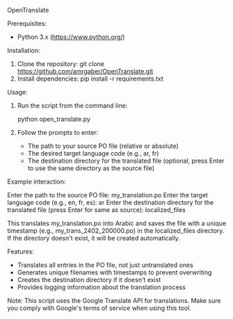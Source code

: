 OpenTranslate

Prerequisites:

- Python 3.x (https://www.python.org/)

Installation:

1. Clone the repository: git clone https://github.com/amrgaber/OpenTranslate.git
2. Install dependencies: pip install -r requirements.txt

Usage:

1. Run the script from the command line:

   python open_translate.py
2. Follow the prompts to enter:

   - The path to your source PO file (relative or absolute)
   - The desired target language code (e.g., ar, fr)
   - The destination directory for the translated file (optional, press Enter to use the same directory as the source file)

Example interaction:

Enter the path to the source PO file: my_translation.po
Enter the target language code (e.g., en, fr, es): ar
Enter the destination directory for the translated file (press Enter for same as source): localized_files

This translates my_translation.po into Arabic and saves the file with a unique timestamp (e.g., my_trans_2402_200000.po) in the localized_files directory. If the directory doesn't exist, it will be created automatically.

Features:

- Translates all entries in the PO file, not just untranslated ones
- Generates unique filenames with timestamps to prevent overwriting
- Creates the destination directory if it doesn't exist
- Provides logging information about the translation process

Note: This script uses the Google Translate API for translations. Make sure you comply with Google's terms of service when using this tool.
